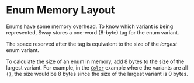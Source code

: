 # Enum Memory Layout

Enums have some memory overhead. To know which variant is being represented, Sway stores a one-word (8-byte) tag for the enum variant. 

The space reserved after the tag is equivalent to the size of the _largest_ enum variant. 

To calculate the size of an enum in memory, add 8 bytes to the size of the largest variant. For example, in the [`Color`](../../language/built-ins/enums.md) example where the variants are all `()`, the size would be 8 bytes since the size of the largest variant is 0 bytes.
